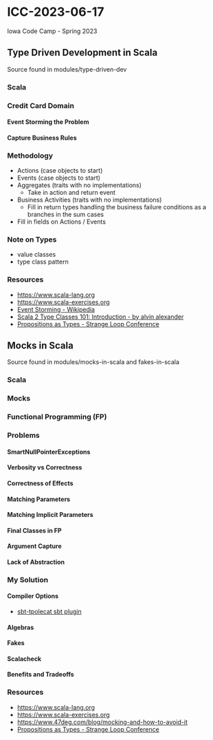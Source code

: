 # ICC-2023-06-17
Iowa Code Camp - Spring 2023

## Type Driven Development in Scala
Source found in modules/type-driven-dev

### Scala
### Credit Card Domain
#### Event Storming the Problem
#### Capture Business Rules
### Methodology
- Actions (case objects to start)
- Events (case objects to start)
- Aggregates (traits with no implementations)
  - Take in action and return event
- Business Activities (traits with no implementations)
  - Fill in return types handling the business failure conditions as a branches in the sum cases
- Fill in fields on Actions / Events
### Note on Types
 - value classes
 - type class pattern

### Resources
- https://www.scala-lang.org
- https://www.scala-exercises.org
- [Event Storming - Wikipedia](https://en.wikipedia.org/wiki/Event_storming)
- [Scala 2 Type Classes 101: Introduction - by alvin alexander](https://alvinalexander.com/scala/fp-book/type-classes-101-introduction/)
- [Propositions as Types - Strange Loop Conference](https://youtu.be/IOiZatlZtGU)



## Mocks in Scala
Source found in modules/mocks-in-scala and fakes-in-scala


### Scala
### Mocks
### Functional Programming (FP)
### Problems
#### SmartNullPointerExceptions
#### Verbosity vs Correctness
#### Correctness of Effects
#### Matching Parameters
#### Matching Implicit Parameters
#### Final Classes in FP
#### Argument Capture
#### Lack of Abstraction
### My Solution
#### Compiler Options
- [sbt-tpolecat sbt plugin](https://github.com/typelevel/sbt-tpolecat)
#### Algebras
#### Fakes
#### Scalacheck
#### Benefits and Tradeoffs



### Resources
- https://www.scala-lang.org
- https://www.scala-exercises.org
- https://www.47deg.com/blog/mocking-and-how-to-avoid-it
- [Propositions as Types - Strange Loop Conference](https://youtu.be/IOiZatlZtGU)


